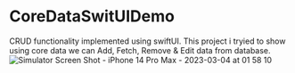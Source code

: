 # CoreDataSwitUIDemo
CRUD functionality implemented using swiftUI. This project i tryied to show using core data we can Add, Fetch, Remove &amp; Edit data from database.
![Simulator Screen Shot - iPhone 14 Pro Max - 2023-03-04 at 01 58 10](https://user-images.githubusercontent.com/44470728/222872178-367cedf3-13a2-4190-bb99-2e8ee238111a.png)

